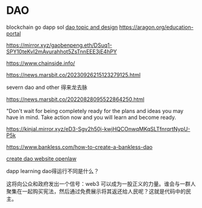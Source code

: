 # DAO
blockchain go 
dapp sol
[dao topic and design](https://ethereum.org/zh/dao/#further-reading) 
https://aragon.org/education-portal

https://mirror.xyz/gaobenpeng.eth/DSuq1-SPY10teKvI2mAvurahhot5ZsTnnEEE3jE4hPY

https://www.chainside.info/

https://news.marsbit.co/20230926215123279125.html

severn dao and other 得来龙去脉




https://news.marsbit.co/20220828095522864250.html

"Don't wait for being completely ready for the plans and ideas you may have in mind. Take action now and you will learn and become ready.


https://kinjal.mirror.xyz/eD3-Sgv2h50j-kwjHQCOnwqMKqSLTfnrqrtNypU-P5k


https://www.bankless.com/how-to-create-a-bankless-dao


[create dao website openlaw](https://lib.openlaw.io/web/default/search/general) 


dapp learning dao得运行不同是什么？

这将向公众和政府发出一个信号：web3 可以成为一股正义的力量。谁会与一群人聚集在一起购买宪法，然后通过免费展示将其返还给人民呢？这就是代码中的民主。



